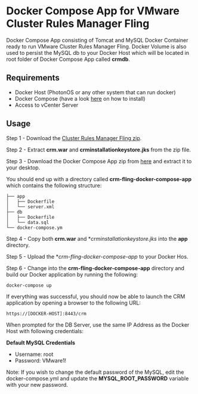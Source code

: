 # Docker Compose App for VMware Cluster Rules Manager Fling

Docker Compose App consisting of Tomcat and MySQL Docker Container ready to run VMware Cluster Rules Manager Fling. Docker Volume is also used to persist the MySQL db to your Docker Host which will be located in root folder of Docker Compose App called **crmdb**.

## Requirements

* Docker Host (PhotonOS or any other system that can run docker)
* Docker Compose (have a look [here](https://docs.docker.com/compose/install/) on how to install)
* Access to vCenter Server

## Usage

Step 1 - Download the [Cluster Rules Manager Fling zip](https://download3.vmware.com/software/vmw-tools/crm/crm%20downloads-v1.0.zip).

Step 2 - Extract **crm.war** and **crminstallationkeystore.jks** from the zip file.

Step 3 - Download the Docker Compose App zip from [here](https://github.com/lamw/crm-fling-docker-compose-app/archive/master.zip) and extract it to your desktop. 

You should end up with a directory called **crm-fling-docker-compose-app** which contains the following structure:

```
├── app
│   ├── Dockerfile
│   └── server.xml
├── db
│   ├── Dockerfile
│   └── data.sql
└── docker-compose.ym
```

Step 4 - Copy both **crm.war** and **crminstallationkeystore.jks* into the **app** directory.

Step 5 - Upload the **crm-fling-docker-compose-app* to your Docker Hos. 

Step 6 - Change into the **crm-fling-docker-compose-app** directory and build our Docker application by running the following:

```
docker-compose up
```

If everything was successful, you should now be able to launch the CRM application by opening a browser to the following URL:

```
https://[DOCKER-HOST]:8443/crm
```

When prompted for the DB Server, use the same IP Address as the Docker Host with following credentials:

**Default MySQL Credentials**
* Username: root
* Password: VMware1!

Note: If you wish to change the default password of the MySQL, edit the docker-compose.yml and update the **MYSQL_ROOT_PASSWORD** variable with your new password.